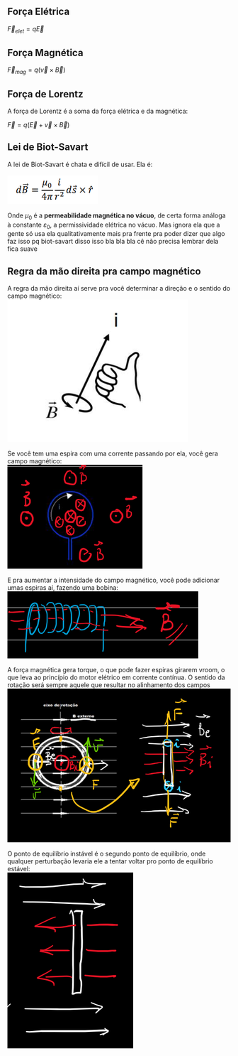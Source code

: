 ## Força Elétrica

$\vec{F}_{elet} = q\vec{E}$

## Força  Magnética

$\vec{F}_{mag} = q(\vec{v} \times \vec{B})$

## Força de Lorentz

A força de Lorentz é a soma da força elétrica e da magnética:

$\vec{F} = q(\vec{E} + \vec{v} \times \vec{B})$

## Lei de Biot-Savart

A lei de Biot-Savart é chata e difícil de usar. Ela é:<br><br>
![image.png](img/img5.png)

Onde $\mu_{0}$ é a **permeabilidade magnética no vácuo**, de certa forma análoga à constante $\varepsilon_{0}$, a permissividade elétrica no vácuo. Mas ignora ela que a gente só usa ela qualitativamente mais pra frente pra poder dizer que algo faz isso pq biot-savart disso isso bla bla bla cê não precisa lembrar dela fica suave

## Regra da mão direita pra campo magnético

A regra da mão direita aí serve pra você determinar a direção e o sentido do campo magnético:<br>
![image.png](img/img6.png)

Se você tem uma espira com uma corrente passando por ela, você gera campo magnético:<br>
![image.png](img/img7.png)

E pra aumentar a intensidade do campo magnético, você pode adicionar umas espiras aí, fazendo uma bobina:<br>
![image.png](img/img8.png)

A força magnética gera torque, o que pode fazer espiras girarem vroom, o que leva ao princípio do motor elétrico em corrente contínua. O sentido da rotação será sempre aquele que resultar no alinhamento dos campos<br>
![image.png](img/img9.png)

O ponto de equilíbrio instável é o segundo ponto de equilíbrio, onde qualquer perturbação levaria ele a tentar voltar pro ponto de equilíbrio estável:<br>
![image.png](img/img10.png)
